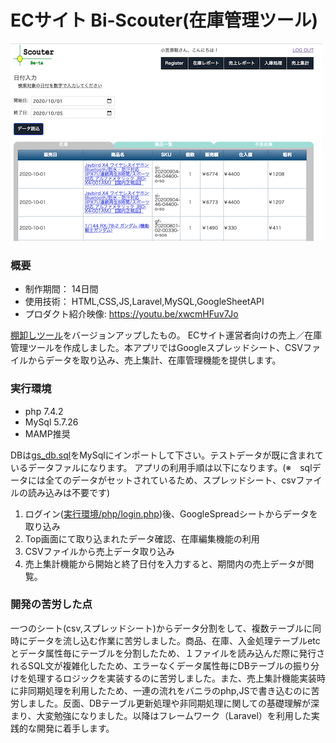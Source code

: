# ECサイト Bi-Scouter(在庫管理ツール)

[![IMAGE ALT TEXT HERE](thumbnailImage.png)](https://youtu.be/xwcmHFuv7Jo)

### 概要
* 制作期間： 14日間
* 使用技術： HTML,CSS,JS,Laravel,MySQL,GoogleSheetAPI
* プロダクト紹介映像: https://youtu.be/xwcmHFuv7Jo

[棚卸しツール](https://github.com/worldwideweb13/stock-cal)をバージョンアップしたもの。
ECサイト運営者向けの売上／在庫管理ツールを作成しました。本アプリではGoogleスプレッドシート、CSVファイルからデータを取り込み、売上集計、在庫管理機能を提供します。

### 実行環境
* php 7.4.2
* MySql 5.7.26
* MAMP推奨

DBは[gs_db.sql](gs_db.sql)をMySqlにインポートして下さい。テストデータが既に含まれているデータファルになります。
アプリの利用手順は以下になります。(※　sqlデータには全てのデータがセットされているため、スプレッドシート、csvファイルの読み込みは不要です)
1. ログイン([実行環境/php/login.php](php/login.php))後、GoogleSpreadシートからデータを取り込み
2. Top画面にて取り込まれたデータ確認、在庫編集機能の利用
3. CSVファイルから売上データ取り込み
4. 売上集計機能から開始と終了日付を入力すると、期間内の売上データが閲覧。

### 開発の苦労した点
一つのシート(csv,スプレッドシート)からデータ分割をして、複数テーブルに同時にデータを流し込む作業に苦労しました。商品、在庫、入金処理テーブルetcとデータ属性毎にテーブルを分割したため、１ファイルを読み込んだ際に発行されるSQL文が複雑化したため、エラーなくデータ属性毎にDBテーブルの振り分けを処理するロジックを実装するのに苦労しました。また、売上集計機能実装時に非同期処理を利用したため、一連の流れをバニラのphp,JSで書き込むのに苦労しました。反面、DBテーブル更新処理や非同期処理に関しての基礎理解が深まり、大変勉強になりました。以降はフレームワーク（Laravel）を利用した実践的な開発に着手します。
